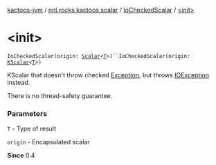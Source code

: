 [kactoos-jvm](../../index.md) / [nnl.rocks.kactoos.scalar](../index.md) / [IoCheckedScalar](index.md) / [&lt;init&gt;](./-init-.md)

# &lt;init&gt;

`IoCheckedScalar(origin: `[`Scalar`](../../nnl.rocks.kactoos/-scalar/index.md)`<`[`T`](index.md#T)`>)``IoCheckedScalar(origin: `[`KScalar`](../../nnl.rocks.kactoos/-k-scalar.md)`<`[`T`](index.md#T)`>)`

KScalar that doesn't throw checked [Exception](https://kotlinlang.org/api/latest/jvm/stdlib/kotlin/-exception/index.html), but throws [IOException](http://docs.oracle.com/javase/8/docs/api/java/io/IOException.html) instead.

There is no thread-safety guarantee.

### Parameters

`T` - Type of result

`origin` - Encapsulated scalar

**Since**
0.4

